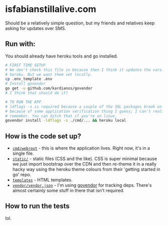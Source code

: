 # isfabianstillalive.com

Should be a relatively simple question, but my friends and relatives keep asking for updates over SMS.

## Run with: 

You should already have heroku tools and go installed.

```sh
# FIRST TIME SETUP
# We don't check this file in because then I think it updates the vars on 
# heroku. But we want them set locally.
cp .env_template .env
# Install govendor
go get -u github.com/kardianos/govendor
# I think that should do it?

# TO RUN THE APP
# ldflags -s is required because a couple of the SQL packages break on OSX
# because of some application verification thing I guess; I can't really
# remember. You can ditch that if you're on linux.
govendor install -ldflags -s ./cmd/... && heroku local
```

## How is the code set up?
- [`cmd/webroot`](./cmd/webroot) - this is where the application lives. Right now, it's in a single file.
- [`static/`](./static) - static files (CSS and the like). CSS is super minimal because we just import bootstrap over the CDN and then re-theme it in a really hacky way using the heroku theme colours from their 'getting started in go' repo.
- [`templates`](./templates) - HTML templates.
- [`vendor/vendor.json`](./vendor/vendor.json) - I'm using [govendor](https://github.com/kardianos/govendor) for tracking deps. There's almost certainly some stuff in there that isn't required.

## How to run the tests

lol.
